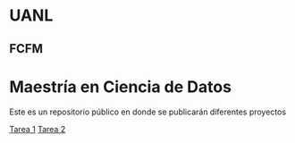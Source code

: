 # UANL
## FCFM

# Maestría en Ciencia de Datos

Este es un repositorio público en donde se publicarán diferentes proyectos

[Tarea 1](/Tareas/Tarea_1.md)
[Tarea 2](/Tareas/Tarea_2.md)
